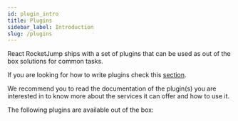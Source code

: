 ```yaml
---
id: plugin_intro
title: Plugins
sidebar_label: Introduction
slug: /plugins
---
```


React RocketJump ships with a set of plugins that can be used as out of the box solutions for common tasks.

If you are looking for how to write plugins check this [section](plugin_system.md).

We recommend you to read the documentation of the plugin(s) you are interested in to know more about the services it can offer and how to use it.


The following plugins are available out of the box:

<!-- - [List Plugin](plugin_list.md): tools for managing paginated state
- [PlainList Plugin](plugin_plain_list.md): tools for managing list-based state
- [ListInsert Plugin](plugin_list_insert.md): tools for easing out insertion of items in a list
- [ListUpdate Plugin](plugin_list_update.md): tools for easing out updating operations on the items of a list
- [ListDelete Plugin](plugin_list_delete.md): tools for managing deletions of items from a list
- [Map Plugin](plugin_map.md): tools for organizing state like a map of substates
- [Cache Plugin](plugin_cache.md): tools for caching task outputs and avoid repeating invocations -->
